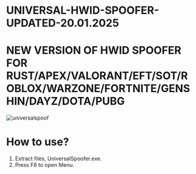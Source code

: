 # UNIVERSAL-HWID-SPOOFER-UPDATED-20.01.2025

# NEW VERSION OF HWID SPOOFER FOR RUST/APEX/VALORANT/EFT/SOT/ROBLOX/WARZONE/FORTNITE/GENSHIN/DAYZ/DOTA/PUBG
![universalspoof](https://github.com/user-attachments/assets/049c0ec6-2ab1-4c98-bb9f-da9d7fcfefe9)


# How to use?

 1. Extract files, UniversalSpoofer.exe.
 2. Press F8 to open Menu.



